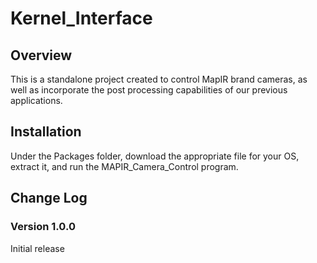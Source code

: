 # Kernel_Interface

## Overview
This is a standalone project created to control MapIR brand cameras, as well as incorporate the post processing capabilities of our previous applications.

## Installation
Under the Packages folder, download the appropriate file for your OS, extract it, and run the MAPIR_Camera_Control program.

## Change Log
### Version 1.0.0
Initial release
